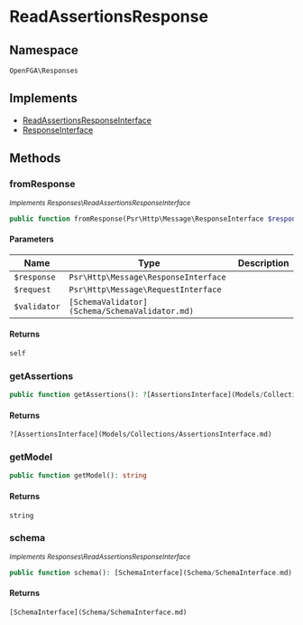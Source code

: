 # ReadAssertionsResponse


## Namespace
`OpenFGA\Responses`

## Implements
* [ReadAssertionsResponseInterface](Responses/ReadAssertionsResponseInterface.md)
* [ResponseInterface](Responses/ResponseInterface.md)



## Methods
### fromResponse

*<small>Implements Responses\ReadAssertionsResponseInterface</small>*  

```php
public function fromResponse(Psr\Http\Message\ResponseInterface $response, Psr\Http\Message\RequestInterface $request, [SchemaValidator](Schema/SchemaValidator.md) $validator): self
```


#### Parameters
| Name | Type | Description |
|------|------|-------------|
| `$response` | `Psr\Http\Message\ResponseInterface` |  |
| `$request` | `Psr\Http\Message\RequestInterface` |  |
| `$validator` | `[SchemaValidator](Schema/SchemaValidator.md)` |  |

#### Returns
`self`

### getAssertions


```php
public function getAssertions(): ?[AssertionsInterface](Models/Collections/AssertionsInterface.md)
```



#### Returns
`?[AssertionsInterface](Models/Collections/AssertionsInterface.md)`

### getModel


```php
public function getModel(): string
```



#### Returns
`string`

### schema

*<small>Implements Responses\ReadAssertionsResponseInterface</small>*  

```php
public function schema(): [SchemaInterface](Schema/SchemaInterface.md)
```



#### Returns
`[SchemaInterface](Schema/SchemaInterface.md)`

